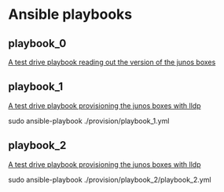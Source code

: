 # Ansible playbooks

## playbook_0

[A test drive playbook reading out the version of the junos boxes](https://github.com/roelsieg/ansible-junos-bootstrap/blob/master/provision/playbook_0.yml)

## playbook_1

[A test drive playbook provisioning the junos boxes with lldp](https://github.com/roelsieg/ansible-junos-bootstrap/blob/master/provision/playbook_1.yml)

sudo ansible-playbook ./provision/playbook_1.yml

## playbook_2

[A test drive playbook provisioning the junos boxes with lldp](https://github.com/roelsieg/ansible-junos-bootstrap/blob/master/provision/playbook_2/playbook_2.yml)

sudo ansible-playbook ./provision/playbook_2/playbook_2.yml

